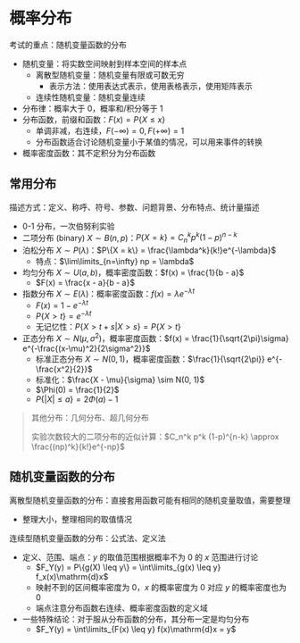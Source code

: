 # 概率分布

考试的重点：随机变量函数的分布

- 随机变量：将实数空间映射到样本空间的样本点
  - 离散型随机变量：随机变量有限或可数无穷
    - 表示方法：使用表达式表示，使用表格表示，使用矩阵表示
  - 连续性随机变量：随机变量连续
- 分布律：概率大于 0，概率和/积分等于 1
- 分布函数，前缀和函数：$F(x) = P\{X \leq x\}$
  - 单调非减，右连续，$F(-\infty) = 0, F(+\infty) = 1$
  - 分布函数适合讨论随机变量小于某值的情况，可以用来事件的转换
- 概率密度函数：其不定积分为分布函数

## 常用分布

描述方式：定义、称呼、符号、参数、问题背景、分布特点、统计量描述

- 0-1 分布，一次伯努利实验
- 二项分布 (binary) $X \sim B(n, p)$：$P\{X = k\} = C_n^k p^k (1-p)^{n - k}$
- 泊松分布 $X \sim P(\lambda)$：$P\{X = k\} = \frac{\lambda^k}{k!}e^{-\lambda}$
  - 特点：$\lim\limits_{n=\infty} np = \lambda$
- 均匀分布 $X \sim U(a, b)$，概率密度函数：$f(x) = \frac{1}{b - a}$
  - $F(x) = \frac{x - a}{b - a}$
- 指数分布 $X \sim E(\lambda)$：概率密度函数：$f(x) = \lambda e^{-\lambda t}$
  - $F(x) = 1 - e^{-\lambda t}$
  - $P\{X > t\} = e^{-\lambda t}$
  - 无记忆性：$P\{X > t + s | X > s\} = P\{X > t\}$
- 正态分布 $X \sim N(\mu, \sigma^2)$，概率密度函数：$f(x) = \frac{1}{\sqrt{2\pi}\sigma} e^{-\frac{(x-\mu)^2}{2\sigma^2}}$
  - 标准正态分布 $X \sim N(0, 1)$，概率密度函数：$\frac{1}{\sqrt{2\pi}} e^{-\frac{x^2}{2}}$
  - 标准化：$\frac{X - \mu}{\sigma} \sim N(0, 1)$
  - $\Phi(0) = \frac{1}{2}$
  - $P\{|X| \leq a\} = 2\Phi(a) - 1$

> 其他分布：几何分布、超几何分布
>
> 实验次数较大的二项分布的近似计算：$C_n^k p^k (1-p)^{n-k} \approx \frac{(np)^k}{k!}e^{-np}$

## 随机变量函数的分布

离散型随机变量函数的分布：直接套用函数可能有相同的随机变量取值，需要整理

- 整理大小，整理相同的取值情况

连续型随机变量函数的分布：公式法、定义法

- 定义、范围、端点：$y$ 的取值范围根据概率不为 0 的 $x$ 范围进行讨论
  - $F_Y(y) = P\{g(X) \leq y\} = \int\limits_{g(x) \leq y} f_x(x)\mathrm{d}x$
  - 映射不到的区间概率密度为 0，$x$ 的概率密度为 0 对应 $y$ 的概率密度也为 0
  - 端点注意分布函数右连续、概率密度函数的定义域
- 一些特殊结论：对于服从分布函数的分布，其分布一定是均匀分布
  - $F_Y(y) = \int\limits_{F(x) \leq y} f(x)\mathrm{d}x = y$
